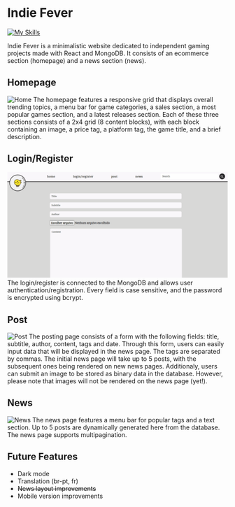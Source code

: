 # Indie Fever 
[![My Skills](https://skillicons.dev/icons?i=mongodb,react,&theme=dark)](https://skillicons.dev)

Indie Fever is a minimalistic website dedicated to independent gaming projects made with React and MongoDB. It consists of an ecommerce section (homepage) and a news section (news). 

## Homepage
![Home](/readme/home.gif)
The homepage features a responsive grid that displays overall trending topics, a menu bar for game categories, a sales section, a most popular games section, and a latest releases section. Each of these three sections consists of a 2x4 grid (8 content blocks), with each block containing an image, a price tag, a platform tag, the game title, and a brief description.

## Login/Register
![Login](/readme/login.gif)
The login/register is connected to the MongoDB and allows user authentication/registration. Every field is case sensitive, and the password is encrypted using bcrypt.

## Post
![Post](/readme/post.gif)
The posting page consists of a form with the following fields: title, subtitle, author, content, tags and date. Through this form, users can easily input data that will be displayed in the news page. The tags are separated by commas. The initial news page will take up to 5 posts, with the subsequent ones being rendered on new news pages.
Additionaly, users can submit an image to be stored as binary data in the database. However, please note that images will not be rendered on the news page (yet!).

## News
![News](/readme/nws.gif)
The news page features a menu bar for popular tags and a text section. Up to 5 posts are dynamically generated here from the database. The news page supports multipagination. 

<!-- ## Used libraries/packages
* @fontsource/merriweather@4.5.14
* @testing-library/jest-dom@5.16.5
* @testing-library/react@13.4.0
* @testing-library/user-event@13.5.0
* react-dom@18.2.0
* react-router-dom@6.9.0
* react-scripts@5.0.1
* react@18.2.0
* web-vitals@2.1.4
* reactstrap@9.1.6 -->
  
## Future Features
* Dark mode
* Translation (br-pt, fr)
* ~~News layout improvements~~
* Mobile version improvements


